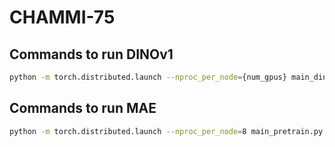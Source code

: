 # CHAMMI-75

## Commands to run DINOv1

```bash
python -m torch.distributed.launch --nproc_per_node={num_gpus} main_dino.py --arch {vit_small or vit_base or vit_large} --data_path /scr/data/75ds_small_train.zip {data_path} --output_dir /scr/vidit/Models/Dino_Base_75ds_Multiscale --lr 0.00005 --batch_size_per_gpu {batch_size}
```

## Commands to run MAE

```bash
python -m torch.distributed.launch --nproc_per_node=8 main_pretrain.py --data_path /scr/data/CHAMMIv2s_train.zip --output_dir /scr/vidit/Models/MAE_75ds_baseline --batch_size 1024
```
